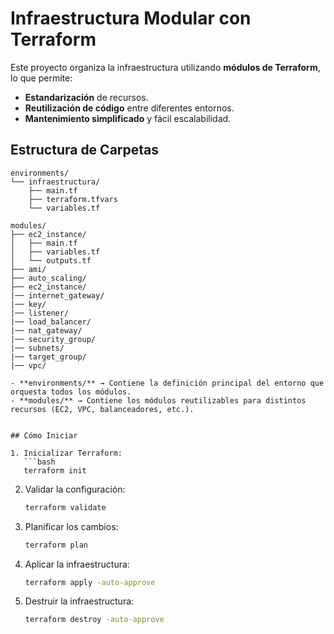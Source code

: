 # Infraestructura Modular con Terraform

Este proyecto organiza la infraestructura utilizando **módulos de Terraform**, lo que permite:

- **Estandarización** de recursos.
- **Reutilización de código** entre diferentes entornos.
- **Mantenimiento simplificado** y fácil escalabilidad.

## Estructura de Carpetas

```plaintext
environments/
└── infraestructura/
    ├── main.tf
    ├── terraform.tfvars
    └── variables.tf

modules/
├── ec2_instance/
│   ├── main.tf
│   ├── variables.tf
│   └── outputs.tf
├── ami/
├── auto_scaling/
├── ec2_instance/
|── internet_gateway/
|── key/
|── listener/
|── load_balancer/
|── nat_gateway/
|── security_group/
|── subnets/
|── target_group/
|── vpc/

- **environments/** → Contiene la definición principal del entorno que orquesta todos los módulos.
- **modules/** → Contiene los módulos reutilizables para distintos recursos (EC2, VPC, balanceadores, etc.).


## Cómo Iniciar

1. Inicializar Terraform:
   ```bash
   terraform init
   ```

2. Validar la configuración:
   ```bash
   terraform validate
   ```

3. Planificar los cambios:
   ```bash
   terraform plan
   ```

4. Aplicar la infraestructura:
   ```bash
   terraform apply -auto-approve
   ```
5. Destruir la infraestructura:
   ```bash
   terraform destroy -auto-approve
   ```

